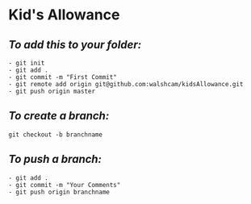 # Kid's Allowance

## ***To add this to your folder:***
```
- git init
- git add .
- git commit -m "First Commit"
- git remote add origin git@github.com:walshcam/kidsAllowance.git
- git push origin master
```

## ***To create a branch:***


`git checkout -b branchname`

## ***To push a branch:***

```
- git add .
- git commit -m "Your Comments"
- git push origin branchname
```